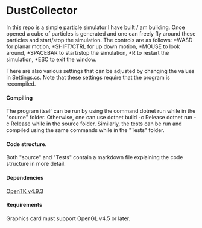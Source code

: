 # DustCollector

In this repo is a simple particle simulator I have built / am building. Once opened a cube of particles is generated and one can freely fly around these particles and start/stop the simulation. The controls are as follows:
*WASD for planar motion,
*SHIFT/CTRL for up down motion,
*MOUSE to look around,
*SPACEBAR to start/stop the simulation,
*R to restart the simulation,
*ESC to exit the window.

There are also various settings that can be adjusted by changing the values in Settings.cs. Note that these settings require that the program is recompiled. 

#### Compiling

The program itself can be run by using the command
    dotnet run
while in the "source" folder. Otherwise, one can use
    dotnet build -c Release
    dotnet run -c Release
while in the source folder. Similarly, the tests can be run and compiled using the same commands while in the "Tests" folder.

#### Code structure.

Both "source" and "Tests" contain a markdown file explaining the code structure in more detail.

#### Dependencies
[OpenTK v4.9.3](https://www.nuget.org/packages/OpenTK/)

#### Requirements
Graphics card must support OpenGL v4.5 or later.
